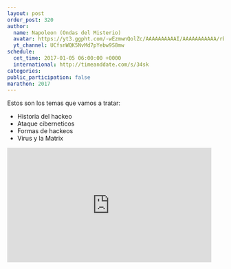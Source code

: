 ```yaml
---
layout: post
order_post: 320
author:
  name: Napoleon (Ondas del Misterio)
  avatar: https://yt3.ggpht.com/-wEzmwnQolZc/AAAAAAAAAAI/AAAAAAAAAAA/rbynWE9BOws/s88-c-k-no-mo-rj-c0xffffff/photo.jpg
  yt_channel: UCfsnWQK5NvMd7pYebw9S8mw
schedule:
  cet_time: 2017-01-05 06:00:00 +0000
  international: http://timeanddate.com/s/34sk
categories:
public_participation: false
marathon: 2017
---
```

Estos son los temas que vamos a tratar:

- Historia del hackeo
- Ataque ciberneticos
- Formas de hackeos
- Virus y la Matrix

<iframe width="475" height="267" src="https://www.youtube.com/embed/6DMRMeyHHns" frameborder="0" allowfullscreen></iframe>
